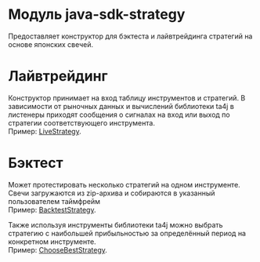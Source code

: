 # Модуль java-sdk-strategy
Предоставляет конструктор для бэктеста и лайвтрейдинга стратегий на основе японских свечей.

# Лайвтрейдинг
Конструктор принимает на вход таблицу инструментов и стратегий.
В зависимости от рыночных данных и вычислений библиотеки ta4j в листенеры приходят сообщения
о сигналах на вход или выход по стратегии соответствующего инструмента.
<br>Пример: [LiveStrategy](../example/basic-example/src/main/java/ru/ttech/piapi/example/strategy/live/LiveCandleStrategyExample.java).

# Бэктест
Может протестировать несколько стратегий на одном инструменте. Свечи загружаются из zip-архива
и собираются в указанный пользователем таймфрейм
<br>Пример: [BacktestStrategy](../example/basic-example/src/main/java/ru/ttech/piapi/example/strategy/backtest/BacktestExample.java).

Также используя инструменты библиотеки ta4j можно выбрать стратегию с наибольшей прибыльностью за определённый
период на конкретном инструменте.
<br>Пример: [ChooseBestStrategy](../example/basic-example/src/main/java/ru/ttech/piapi/example/strategy/backtest/ChooseBestStrategyExample.java).
